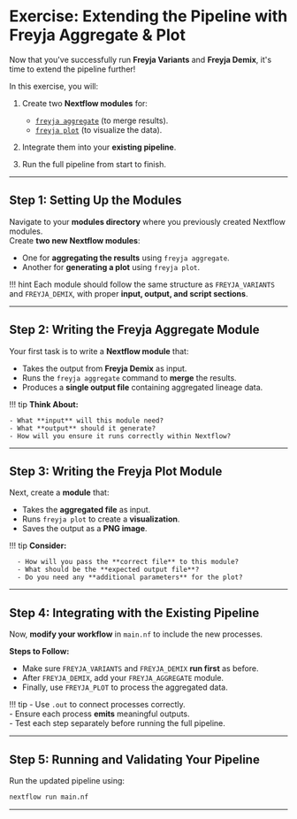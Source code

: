 # **Exercise: Extending the Pipeline with Freyja Aggregate & Plot**  

Now that you've successfully run **Freyja Variants** and **Freyja Demix**, it's time to extend the pipeline further!  

In this exercise, you will:  

1. Create two **Nextflow modules** for: 

      - [`freyja aggregate`](https://andersen-lab.github.io/Freyja/src/usage/aggregate.html#freyja-aggregate) (to merge results).  
      - [`freyja plot`](https://andersen-lab.github.io/Freyja/src/usage/plot.html#freyja-plot) (to visualize the data).  

2. Integrate them into your **existing pipeline**.  
3. Run the full pipeline from start to finish.  

---

## **Step 1: Setting Up the Modules**  

Navigate to your **modules directory** where you previously created Nextflow modules.  
Create **two new Nextflow modules**:  

   - One for **aggregating the results** using `freyja aggregate`.  
   - Another for **generating a plot** using `freyja plot`.  

!!! hint
    Each module should follow the same structure as `FREYJA_VARIANTS` and `FREYJA_DEMIX`, with proper **input, output, and script sections**.
 
---

## **Step 2: Writing the Freyja Aggregate Module**  

Your first task is to write a **Nextflow module** that:

- Takes the output from **Freyja Demix** as input.  
- Runs the `freyja aggregate` command to **merge** the results.  
- Produces a **single output file** containing aggregated lineage data.  

!!! tip
    **Think About:**  
      
    - What **input** will this module need?  
    - What **output** should it generate?  
    - How will you ensure it runs correctly within Nextflow?  


---

## **Step 3: Writing the Freyja Plot Module**  

Next, create a **module** that:

- Takes the **aggregated file** as input.  
- Runs `freyja plot` to create a **visualization**.  
- Saves the output as a **PNG image**.  

!!! tip
      **Consider:** 
      
      - How will you pass the **correct file** to this module?  
      - What should be the **expected output file**?  
      - Do you need any **additional parameters** for the plot?  

---

## **Step 4: Integrating with the Existing Pipeline**  

Now, **modify your workflow** in `main.nf` to include the new processes.  

**Steps to Follow:**

- Make sure `FREYJA_VARIANTS` and `FREYJA_DEMIX` **run first** as before.  
- After `FREYJA_DEMIX`, add your `FREYJA_AGGREGATE` module.  
- Finally, use `FREYJA_PLOT` to process the aggregated data.  

!!! tip
      - Use `.out` to connect processes correctly.  
      - Ensure each process **emits** meaningful outputs.  
      - Test each step separately before running the full pipeline.  

---

## **Step 5: Running and Validating Your Pipeline**  

Run the updated pipeline using:  

```bash
nextflow run main.nf
```

---
